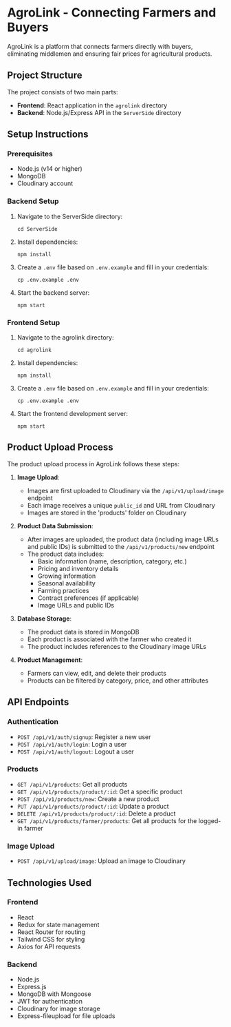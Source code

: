# AgroLink - Connecting Farmers and Buyers

AgroLink is a platform that connects farmers directly with buyers, eliminating middlemen and ensuring fair prices for agricultural products.

## Project Structure

The project consists of two main parts:
- **Frontend**: React application in the `agrolink` directory
- **Backend**: Node.js/Express API in the `ServerSide` directory

## Setup Instructions

### Prerequisites
- Node.js (v14 or higher)
- MongoDB
- Cloudinary account

### Backend Setup
1. Navigate to the ServerSide directory:
   ```
   cd ServerSide
   ```

2. Install dependencies:
   ```
   npm install
   ```

3. Create a `.env` file based on `.env.example` and fill in your credentials:
   ```
   cp .env.example .env
   ```

4. Start the backend server:
   ```
   npm start
   ```

### Frontend Setup
1. Navigate to the agrolink directory:
   ```
   cd agrolink
   ```

2. Install dependencies:
   ```
   npm install
   ```

3. Create a `.env` file based on `.env.example` and fill in your credentials:
   ```
   cp .env.example .env
   ```

4. Start the frontend development server:
   ```
   npm start
   ```

## Product Upload Process

The product upload process in AgroLink follows these steps:

1. **Image Upload**:
   - Images are first uploaded to Cloudinary via the `/api/v1/upload/image` endpoint
   - Each image receives a unique `public_id` and URL from Cloudinary
   - Images are stored in the 'products' folder on Cloudinary

2. **Product Data Submission**:
   - After images are uploaded, the product data (including image URLs and public IDs) is submitted to the `/api/v1/products/new` endpoint
   - The product data includes:
     - Basic information (name, description, category, etc.)
     - Pricing and inventory details
     - Growing information
     - Seasonal availability
     - Farming practices
     - Contract preferences (if applicable)
     - Image URLs and public IDs

3. **Database Storage**:
   - The product data is stored in MongoDB
   - Each product is associated with the farmer who created it
   - The product includes references to the Cloudinary image URLs

4. **Product Management**:
   - Farmers can view, edit, and delete their products
   - Products can be filtered by category, price, and other attributes

## API Endpoints

### Authentication
- `POST /api/v1/auth/signup`: Register a new user
- `POST /api/v1/auth/login`: Login a user
- `POST /api/v1/auth/logout`: Logout a user

### Products
- `GET /api/v1/products`: Get all products
- `GET /api/v1/products/product/:id`: Get a specific product
- `POST /api/v1/products/new`: Create a new product
- `PUT /api/v1/products/product/:id`: Update a product
- `DELETE /api/v1/products/product/:id`: Delete a product
- `GET /api/v1/products/farmer/products`: Get all products for the logged-in farmer

### Image Upload
- `POST /api/v1/upload/image`: Upload an image to Cloudinary

## Technologies Used

### Frontend
- React
- Redux for state management
- React Router for routing
- Tailwind CSS for styling
- Axios for API requests

### Backend
- Node.js
- Express.js
- MongoDB with Mongoose
- JWT for authentication
- Cloudinary for image storage
- Express-fileupload for file uploads 